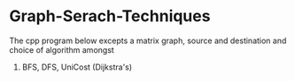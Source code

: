 # Graph-Serach-Techniques
The cpp program below excepts a matrix graph, source and destination and choice of algorithm amongst
1. BFS, DFS, UniCost (Dijkstra's)

